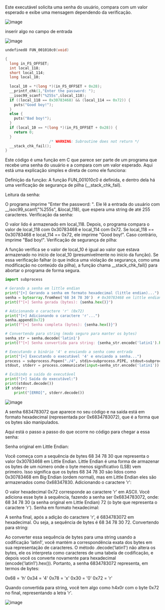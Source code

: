 Este executável solicita uma senha do usuário, compara com um valor esperado e exibe uma mensagem dependendo da verificação.

![image](https://github.com/user-attachments/assets/283897f1-f2d2-4fd5-9f1f-be3f32f7cc03)

inserir algo no campo de entrada

![image](https://github.com/user-attachments/assets/4408f75c-5df7-4abd-b615-33cdbe625bc6)


```c
undefined8 FUN_001010c0(void)

{
  long in_FS_OFFSET;
  int local_118;
  short local_114;
  long local_10;
  
  local_10 = *(long *)(in_FS_OFFSET + 0x28);
  __printf_chk(1,"Enter the password: ");
  __isoc99_scanf("%255s",&local_118);
  if ((local_118 == 0x30783468) && (local_114 == 0x72)) {
    puts("Good boy!");
  }
  else {
    puts("Bad boy!");
  }
  if (local_10 == *(long *)(in_FS_OFFSET + 0x28)) {
    return 0;
  }
                    /* WARNING: Subroutine does not return */
  __stack_chk_fail();
}
```

Este código é uma função em C que parece ser parte de um programa que recebe uma senha do usuário e a compara com um valor esperado. Aqui está uma explicação simples e direta de como ele funciona:

Definição da função: A função FUN_001010c0 é definida, e dentro dela há uma verificação de segurança de pilha (__stack_chk_fail).

Leitura da senha:

O programa imprime "Enter the password: ".
Ele lê a entrada do usuário com __isoc99_scanf("%255s", &local_118), que espera uma string de até 255 caracteres.
Verificação da senha:

O valor lido é armazenado em local_118.
Depois, o programa compara o valor de local_118 com 0x30783468 e local_114 com 0x72.
Se local_118 == 0x30783468 e local_114 == 0x72, ele imprime "Good boy!".
Caso contrário, imprime "Bad boy!".
Verificação de segurança de pilha:

A função verifica se o valor de local_10 é igual ao valor que estava armazenado no início de local_10 (presumivelmente no início da função).
Se essa verificação falhar (o que indica uma violação de segurança, como uma modificação no conteúdo da pilha), a função chama __stack_chk_fail() para abortar o programa de forma segura.

```py
import subprocess

# Gerando a senha em little endian
print("[+] Gerando a senha em formato hexadecimal (little endian)...")
senha = bytearray.fromhex('68 34 78 30')  # 0x30783468 em little endian
print(f"[+] Senha gerada (bytes): {senha.hex()}")

# Adicionando o caractere 'r' (0x72)
print("[+] Adicionando o caractere 'r'...")
senha.append(0x72)
print(f"[+] Senha completa (bytes): {senha.hex()}")

# Convertendo para string (modo seguro para manter os bytes)
senha_str = senha.decode('latin1')
print(f"[+] Senha convertida para string: {senha_str.encode('latin1').hex()}")

# Executando o binário '4' e enviando a senha como entrada
print("[+] Executando o executável '4' e enviando a senha...")
process = subprocess.Popen("./4", stdin=subprocess.PIPE, stdout=subprocess.PIPE, stderr=subprocess.PIPE)
stdout, stderr = process.communicate(input=senha_str.encode('latin1'))

# Exibindo a saída do executável
print("[+] Saída do executável:")
print(stdout.decode())
if stderr:
    print("[ERRO]", stderr.decode())
```


![image](https://github.com/user-attachments/assets/04103ec3-83d4-4b55-9d9e-f3aa0df3f301)

A senha 6834783072 que aparece no seu código e na saída está em formato hexadecimal (representada por 0x6834783072), que é a forma que os bytes são manipulados.

Aqui está o passo a passo do que ocorre no código para chegar a essa senha:

Senha original em Little Endian:

Você começa com a sequência de bytes 68 34 78 30 que representa o valor 0x30783468 em Little Endian. Little Endian é uma forma de armazenar os bytes de um número onde o byte menos significativo (LSB) vem primeiro.
Isso significa que os bytes 68 34 78 30 são lidos como 0x30783468 em Big Endian (ordem normal), mas em Little Endian eles são armazenados como 0x68347830.
Adicionando o caractere 'r':

O valor hexadecimal 0x72 corresponde ao caractere 'r' em ASCII.
Você adiciona esse byte à sequência, fazendo a senha ser 0x6834783072, onde:
68 34 78 30 (a senha original em Little Endian)
72 (o byte que representa o caractere 'r').
Senha em formato hexadecimal:

A senha final, após a adição do caractere 'r', é 6834783072 em hexadecimal. Ou seja, a sequência de bytes é 68 34 78 30 72.
Convertendo para string:

Ao converter essa sequência de bytes para uma string usando a codificação 'latin1', você mantém a correspondência exata dos bytes em sua representação de caracteres.
O método .decode('latin1') não altera os bytes, ele os interpreta como caracteres de uma tabela de codificação, e depois você os converte novamente para hexadecimal (encode('latin1').hex()).
Portanto, a senha 6834783072 representa, em termos de bytes:

0x68 = 'h'
0x34 = '4'
0x78 = 'x'
0x30 = '0'
0x72 = 'r'

Quando convertida para string, você tem algo como h4x0r com o byte 0x72 no final, representando a letra 'r'.

![image](https://github.com/user-attachments/assets/11b5dbef-f4d9-45ef-bea1-2d77df4550b1)

